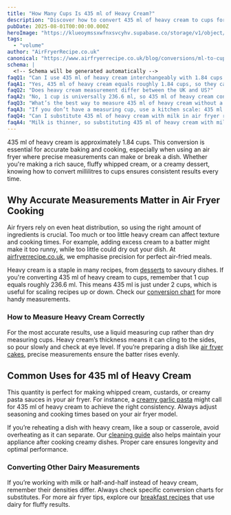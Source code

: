```yaml
---
title: "How Many Cups Is 435 ml of Heavy Cream?"
description: "Discover how to convert 435 ml of heavy cream to cups for perfect baking and cooking every time. Includes air fryer-friendly tips!"
pubDate: 2025-08-01T00:00:00.000Z
heroImage: "https://klueoymssxwfnxsvcyhv.supabase.co/storage/v1/object/public/Shmucket/how-many-cups-is-435-ml-of-heavy-cream.webp"
tags:
  - "volume"
author: "AirFryerRecipe.co.uk"
canonical: "https://www.airfryerrecipe.co.uk/blog/conversions/ml-to-cups/how-many-cups-is-435-ml-of-heavy-cream"
schema: |
  <!-- Schema will be generated automatically -->
faqQ1: "Can I use 435 ml of heavy cream interchangeably with 1.84 cups in recipes?"
faqA1: "Yes, 435 ml of heavy cream equals roughly 1.84 cups, so they can be used interchangeably in most recipes. However, for baking, slight variations might affect texture, so measuring precisely is best."
faqQ2: "Does heavy cream measurement differ between the UK and US?"
faqA2: "No, 1 cup is universally 236.6 ml, so 435 ml of heavy cream converts to the same cup measurement in both regions. Always use a liquid measuring cup for accuracy."
faqQ3: "What’s the best way to measure 435 ml of heavy cream without a measuring cup?"
faqA3: "If you don’t have a measuring cup, use a kitchen scale: 435 ml of heavy cream weighs about 435 grams. Alternatively, a standard UK mug holds roughly 284 ml, so 1.5 mugs would approximate it."
faqQ4: "Can I substitute 435 ml of heavy cream with milk in air fryer recipes?"
faqA4: "Milk is thinner, so substituting 435 ml of heavy cream with milk may require adding a thickener like cornstarch. For best results, stick to heavy cream in recipes where richness is key."
---
```

<p>435 ml of heavy cream is approximately 1.84 cups. This conversion is essential for accurate baking and cooking, especially when using an air fryer where precise measurements can make or break a dish. Whether you're making a rich sauce, fluffy whipped cream, or a creamy dessert, knowing how to convert millilitres to cups ensures consistent results every time.</p>  

<h2>Why Accurate Measurements Matter in Air Fryer Cooking</h2>  
<p>Air fryers rely on even heat distribution, so using the right amount of ingredients is crucial. Too much or too little heavy cream can affect texture and cooking times. For example, adding excess cream to a batter might make it too runny, while too little could dry out your dish. At <a href=https://www.airfryerrecipe.co.uk/>airfryerrecipe.co.uk</a>, we emphasise precision for perfect air-fried meals.</p>  

<p>Heavy cream is a staple in many recipes, from <a href=https://www.airfryerrecipe.co.uk/recipe-category/dessert>desserts</a> to savoury dishes. If you're converting 435 ml of heavy cream to cups, remember that 1 cup equals roughly 236.6 ml. This means 435 ml is just under 2 cups, which is useful for scaling recipes up or down. Check our <a href=https://www.airfryerrecipe.co.uk/air-fryer-conversion-chart>conversion chart</a> for more handy measurements.</p>  

<h3>How to Measure Heavy Cream Correctly</h3>  
<p>For the most accurate results, use a liquid measuring cup rather than dry measuring cups. Heavy cream’s thickness means it can cling to the sides, so pour slowly and check at eye level. If you’re preparing a dish like <a href=https://www.airfryerrecipe.co.uk/recipe-category/cakes>air fryer cakes</a>, precise measurements ensure the batter rises evenly.</p>  

<h2>Common Uses for 435 ml of Heavy Cream</h2>  
<p>This quantity is perfect for making whipped cream, custards, or creamy pasta sauces in your air fryer. For instance, a <a href=https://www.airfryerrecipe.co.uk/recipes>creamy garlic pasta</a> might call for 435 ml of heavy cream to achieve the right consistency. Always adjust seasoning and cooking times based on your air fryer model.</p>  

<p>If you’re reheating a dish with heavy cream, like a soup or casserole, avoid overheating as it can separate. Our <a href=https://www.airfryerrecipe.co.uk/air-fryer-cleaner>cleaning guide</a> also helps maintain your appliance after cooking creamy dishes. Proper care ensures longevity and optimal performance.</p>  

<h3>Converting Other Dairy Measurements</h3>  
<p>If you’re working with milk or half-and-half instead of heavy cream, remember their densities differ. Always check specific conversion charts for substitutes. For more air fryer tips, explore our <a href=https://www.airfryerrecipe.co.uk/recipe-category/breakfast>breakfast recipes</a> that use dairy for fluffy results.</p>
